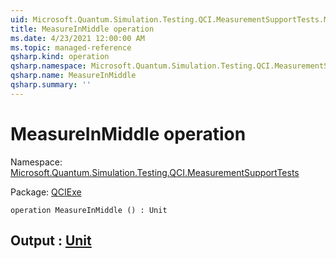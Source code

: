 ```yaml
---
uid: Microsoft.Quantum.Simulation.Testing.QCI.MeasurementSupportTests.MeasureInMiddle
title: MeasureInMiddle operation
ms.date: 4/23/2021 12:00:00 AM
ms.topic: managed-reference
qsharp.kind: operation
qsharp.namespace: Microsoft.Quantum.Simulation.Testing.QCI.MeasurementSupportTests
qsharp.name: MeasureInMiddle
qsharp.summary: ''
---
```


# MeasureInMiddle operation

Namespace: [Microsoft.Quantum.Simulation.Testing.QCI.MeasurementSupportTests](xref:Microsoft.Quantum.Simulation.Testing.QCI.MeasurementSupportTests)

Package: [QCIExe](https://nuget.org/packages/QCIExe)




```qsharp
operation MeasureInMiddle () : Unit
```


## Output : [Unit](xref:microsoft.quantum.qsharp.valueliterals#unit-literal)


